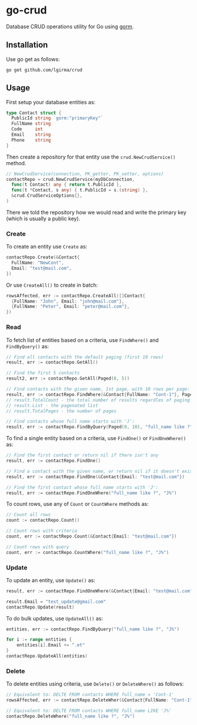 # go-crud

Database CRUD operations utility for Go using [gorm](https://gorm.io).

## Installation

Use go get as follows:

```
go get github.com/lgirma/crud
```

## Usage

First setup your database entities as:

```go
type Contact struct {
  PublicId string `gorm:"primaryKey"`
  FullName string
  Code     int
  Email    string
  Phone    string
}
```

Then create a repository for that entity use the `crud.NewCrudService()` method.

```go
// NewCrudService(connection, PK_getter, PK_setter, options)
contactRepo = crud.NewCrudService(myDbConnection,
  func(t Contact) any { return t.PublicId },
  func(t *Contact, s any) { t.PublicId = s.(string) },
  &crud.CrudServiceOptions{},
)
```

There we told the repository how we would read and write the primary key (which is usually a public key).

### Create

To create an entity use `Create` as:

```go
contactRepo.Create(&Contact{
  FullName: "NewCont", 
  Email: "test@mail.com",
})
```

Or use `CreateAll()` to create in batch:

```go
rowsAffected, err := contactRepo.CreateAll([]Contact{
  {FullName: "John", Email: "john@mail.com"},
  {FullName: "Peter", Email: "peter@mail.com"},
})
```

### Read

To fetch list of entities based on a criteria, use `FindWhere()` and `FindByQuery()` as:

```go
// Find all contacts with the default paging (first 10 rows)
result, err := contactRepo.GetAll()

// Find the first 5 contacts
result2, err := contactRepo.GetAll(Paged(0, 5))

// Find contacts with the given name, 1st page, with 10 rows per page:
result, err := contactRepo.FindWhere(&Contact{FullName: "Cont-1"}, Paged(0, 10))
// result.TotalCount - the total number of results regardles of paging
// result.List - the pagenated list
// result.TotalPages - the number of pages

// Find contacts whose full name starts with 'J':
result, err := contactRepo.FindByQuery(Paged(0, 10), "full_name like ?", "J%")
```

To find a single entity based on a criteria, use `FindOne()` or `FindOneWhere()` as:

```go
// Find the first contact or return nil if there isn't any
result, err := contactRepo.FindOne()

// Find a contact with the given name, or return nil if it doesn't exist:
result, err := contactRepo.FindOne(&Contact{Email: "test@mail.com"})

// Find the first contact whose full name starts with 'J':
result, err := contactRepo.FindOneWhere("full_name like ?", "J%")
```

To count rows, use any of `Count` or `CountWhere` methods as:

```go
// Count all rows
count := contactRepo.Count()

// Count rows with criteria
count, err := contactRepo.Count(&Contact{Email: "test@mail.com"})

// Count rows with query
count, err := contactRepo.CountWhere("full_name like ?", "J%")
```

### Update

To update an entity, use `Update()` as:

```go
result, err := contactRepo.FindOneWhere(&Contact{Email: "test@mail.com"})

result.Email = "test_update@gmail.com"
contactRepo.Update(result)
```

To do bulk updates, use `UpdateAll()` as:

```go
entities, err := contactRepo.FindByQuery("full_name like ?", "J%")

for i := range entities {
    entities[i].Email += ".et"
}
contactRepo.UpdateAll(entities)
```

### Delete

To delete entities using criteria, use `Delete()` or `DeleteWhere()` as follows:

```go
// Equivalent to: DELTE FROM contacts WHERE full_name = 'Cont-1'
rowsAffected, err := contactRepo.DeleteWher(&Contact{FullName: "Cont-1"})

// Equivalent to: DELTE FROM contacts WHERE full_name LIKE 'J%'
contactRepo.DeleteWhere("full_name like ?", "J%")
```